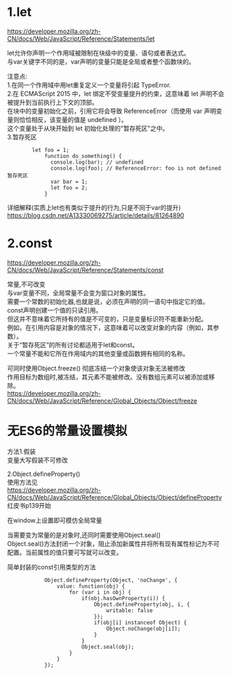 
1.let
===
https://developer.mozilla.org/zh-CN/docs/Web/JavaScript/Reference/Statements/let  
  
let允许你声明一个作用域被限制在块级中的变量、语句或者表达式。  
与var关键字不同的是，var声明的变量只能是全局或者整个函数块的。  
  
注意点:  
1.在同一个作用域中用let重复定义一个变量将引起 TypeError.  
2.在 ECMAScript 2015 中，let 绑定不受变量提升的约束，这意味着 let  声明不会被提升到当前执行上下文的顶部。  
在块中的变量初始化之前，引用它将会导致 ReferenceError（而使用 var 声明变量则恰恰相反，该变量的值是 undefined ）。  
这个变量处于从块开始到 let 初始化处理的"暂存死区"之中。  
3.暂存死区  

```
        let foo = 1;
            function do_something() {
              console.log(bar); // undefined
              console.log(foo); // ReferenceError: foo is not defined 暂存死区
              var bar = 1;
              let foo = 2;
            }
```  
  
详细解释(实质上let也有类似于提升的行为,只是不同于var的提升)  
https://blog.csdn.net/A13330069275/article/details/81264890  

2.const
===
https://developer.mozilla.org/zh-CN/docs/Web/JavaScript/Reference/Statements/const  
  
常量,不可改变  
与var变量不同，全局常量不会变为窗口对象的属性。  
需要一个常数的初始化器,也就是说，必须在声明的同一语句中指定它的值。  
const声明创建一个值的只读引用。  
但这并不意味着它所持有的值是不可变的，只是变量标识符不能重新分配。  
例如，在引用内容是对象的情况下，这意味着可以改变对象的内容（例如，其参数）。  
关于“暂存死区”的所有讨论都适用于let和const。  
一个常量不能和它所在作用域内的其他变量或函数拥有相同的名称。  
    
可同时使用Object.freeze() 彻底冻结一个对象使该对象无法被修改  
作用目标为数组时,被冻结，其元素不能被修改。没有数组元素可以被添加或移除。  
https://developer.mozilla.org/zh-CN/docs/Web/JavaScript/Reference/Global_Objects/Object/freeze  
  
无ES6的常量设置模拟  
===
方法1.假装  
变量大写假装不可修改  
  
2.Object.defineProperty()  
使用方法见  
https://developer.mozilla.org/zh-CN/docs/Web/JavaScript/Reference/Global_Objects/Object/defineProperty  
红皮书p139开始  
  
在window上设置即可模仿全局常量  
  
当需要变为常量的是对象时,还同时需要使用Object.seal()  
Object.seal()方法封闭一个对象，阻止添加新属性并将所有现有属性标记为不可配置。当前属性的值只要可写就可以改变。   
  
简单封装的const引用类型的方法  
```
            Object.defineProperty(Object, 'noChange', {
                value: function(obj) {
                    for (var i in obj) {
                        if(obj.hasOwnProperty(i)) {
                            Object.defineProperty(obj, i, {
                                writable: false
                            });
                            if(obj[i] instanceof Object) {
                                Object.noChange(obj[i]);
                            }
                        }
                        Object.seal(obj);
                    }
                }
            });
```
